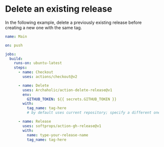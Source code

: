 # Delete an existing release


In the following example, delete a previously existing release before creating
a new one with the same tag.

```yml
name: Main

on: push

jobs:
  build:
    runs-on: ubuntu-latest
    steps:
      - name: Checkout
        uses: actions/checkout@v2

      - name: Delete
        uses: Archaholic/action-delete-release@v1
        env:
          GITHUB_TOKEN: ${{ secrets.GITHUB_TOKEN }}
        with:
          tag_name: tag-here
          # by default uses current repository; specify a different one using `github_repository: org/repo`

      - name: Release
        uses: softprops/action-gh-release@v1
        with:
          name: type-your-release-name
          tag_name: tag-here
```
